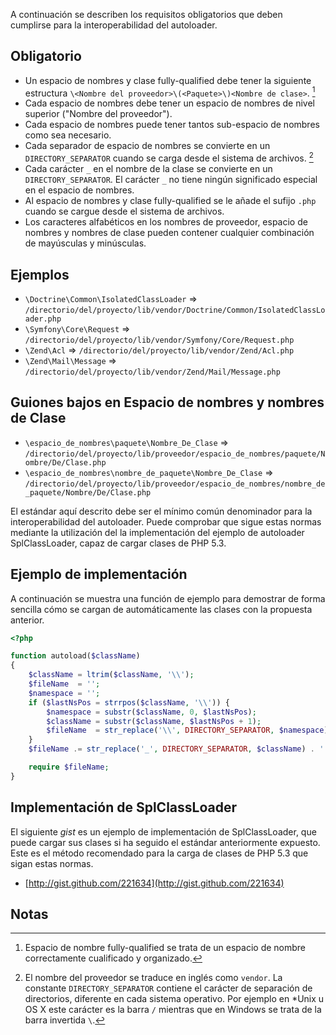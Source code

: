 A continuación se describen los requisitos obligatorios que deben
cumplirse para la interoperabilidad del autoloader.

Obligatorio
-----------

* Un espacio de nombres y clase fully-qualified debe tener la siguiente estructura `\<Nombre del proveedor>\(<Paquete>\)<Nombre de clase>`. [^1]
* Cada espacio de nombres debe tener un espacio de nombres de nivel superior ("Nombre del proveedor").
* Cada espacio de nombres puede tener tantos sub-espacio de nombres como sea necesario.
* Cada separador de espacio de nombres se convierte en un `DIRECTORY_SEPARATOR` cuando se carga desde el sistema de archivos. [^2]
* Cada carácter `_` en el nombre de la clase se convierte en un `DIRECTORY_SEPARATOR`. El carácter `_` no tiene ningún significado especial en el espacio de nombres.
* Al espacio de nombres y clase fully-qualified se le añade el sufijo `.php` cuando se cargue desde el sistema de archivos.
* Los caracteres alfabéticos en los nombres de proveedor, espacio de nombres y nombres de clase pueden contener cualquier combinación de mayúsculas y minúsculas.

Ejemplos
----------

* `\Doctrine\Common\IsolatedClassLoader` => `/directorio/del/proyecto/lib/vendor/Doctrine/Common/IsolatedClassLoader.php`
* `\Symfony\Core\Request` => `/directorio/del/proyecto/lib/vendor/Symfony/Core/Request.php`
* `\Zend\Acl` => `/directorio/del/proyecto/lib/vendor/Zend/Acl.php`
* `\Zend\Mail\Message` => `/directorio/del/proyecto/lib/vendor/Zend/Mail/Message.php`

Guiones bajos en Espacio de nombres y nombres de Clase
--------------------------------------------------------

* `\espacio_de_nombres\paquete\Nombre_De_Clase` => `/directorio/del/proyecto/lib/proveedor/espacio_de_nombres/paquete/Nombre/De/Clase.php`
* `\espacio_de_nombres\nombre_de_paquete\Nombre_De_Clase` => `/directorio/del/proyecto/lib/proveedor/espacio_de_nombres/nombre_de_paquete/Nombre/De/Clase.php`

El estándar aquí descrito debe ser el mínimo común denominador para la interoperabilidad
del autoloader. Puede comprobar que sigue estas normas mediante la utilización del la
implementación del ejemplo de autoloader SplClassLoader, capaz de cargar clases de PHP 5.3.

Ejemplo de implementación
----------------------------

A continuación se muestra una función de ejemplo para demostrar de forma sencilla cómo
se cargan de automáticamente las clases con la propuesta anterior.

```php
<?php

function autoload($className)
{
    $className = ltrim($className, '\\');
    $fileName  = '';
    $namespace = '';
    if ($lastNsPos = strrpos($className, '\\')) {
        $namespace = substr($className, 0, $lastNsPos);
        $className = substr($className, $lastNsPos + 1);
        $fileName  = str_replace('\\', DIRECTORY_SEPARATOR, $namespace) . DIRECTORY_SEPARATOR;
    }
    $fileName .= str_replace('_', DIRECTORY_SEPARATOR, $className) . '.php';

    require $fileName;
}
```

Implementación de SplClassLoader
------------------------------------

El siguiente *gist* es un ejemplo de implementación de SplClassLoader, 
que puede cargar sus clases si ha seguido el estándar anteriormente
expuesto. Este es el método recomendado para la carga de clases de 
PHP 5.3 que sigan estas normas.

* [http://gist.github.com/221634](http://gist.github.com/221634)

Notas
------

[^1]: Espacio de nombre fully-qualified se trata de un espacio de nombre correctamente cualificado y organizado.

[^2]: El nombre del proveedor se traduce en inglés como `vendor`. La constante
`DIRECTORY_SEPARATOR` contiene el carácter de separación de directorios, diferente
en cada sistema operativo. Por ejemplo en *Unix u OS X este carácter es la barra `/`
mientras que en Windows se trata de la barra invertida `\`.
